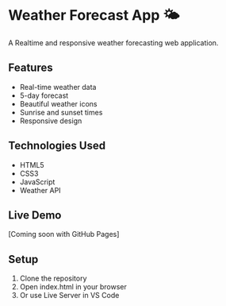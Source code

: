# Weather Forecast App 🌤

A Realtime and responsive weather forecasting web application.

## Features
- Real-time weather data
- 5-day forecast
- Beautiful weather icons
- Sunrise and sunset times
- Responsive design

## Technologies Used
- HTML5
- CSS3
- JavaScript
- Weather API

## Live Demo
[Coming soon with GitHub Pages]

## Setup
1. Clone the repository
2. Open index.html in your browser
3. Or use Live Server in VS Code


